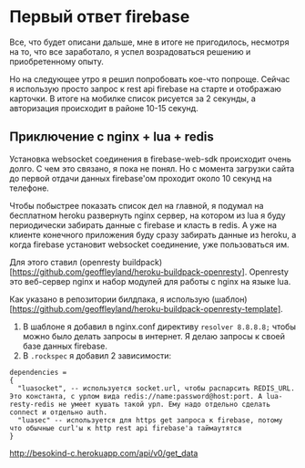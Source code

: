 # Первый ответ firebase

Все, что будет описани дальше, мне в итоге не пригодилось, несмотря на то, что все заработало, я успел возрадоваться решению и приобретенному опыту.

Но на следующее утро я решил попробовать кое-что попроще. Сейчас я использую просто запрос к rest api firebase на старте и отображаю карточки. В итоге на мобилке список рисуется за 2 секунды, а авторизация происходит в районе 10-15 секунд.

## Приключение с nginx + lua + redis

Установка websocket соединения в firebase-web-sdk происходит очень долго. С чем это связано, я пока не понял. Но с момента загрузки сайта до первой отдачи данных firebase'ом проходит около 10 секунд на телефоне.

Чтобы побыстрее показать список дел на главной, я подумал на бесплатном heroku развернуть nginx сервер, на котором из lua я буду периодически забирать данные с firebase и класть в redis. А уже на клиенте конечного приложения буду сразу забирать данные из heroku, а когда firebase установит websocket соединение, уже пользоваться им.

Для этого ставил (openresty buildpack)[https://github.com/geoffleyland/heroku-buildpack-openresty]. Openresty это веб-сервер nginx и набор модулей для работы с nginx на языке lua.

Как указано в репозитории билдпака, я использую (шаблон)[https://github.com/geoffleyland/heroku-buildpack-openresty-template].
1. В шаблоне я добавил в nginx.conf директиву `resolver 8.8.8.8;` чтобы можно было делать запросы в интернет. Я делаю запросы к своей базе данных firebase.
2. В `.rockspec` я добавил 2 зависимости:
```
dependencies =
{
  "luasocket", -- используется socket.url, чтобы распарсить REDIS_URL. Это константа, с урлом вида redis://name:password@host:port. А lua-resty-redis не умеет кушать такой урл. Ему надо отдельно сделать connect и отдельно auth.
  "luasec" -- используется для https get запроса к firebase, потому что обычные curl'ы к http rest api firebase'а таймаутятся
}
```

http://besokind-c.herokuapp.com/api/v0/get_data
